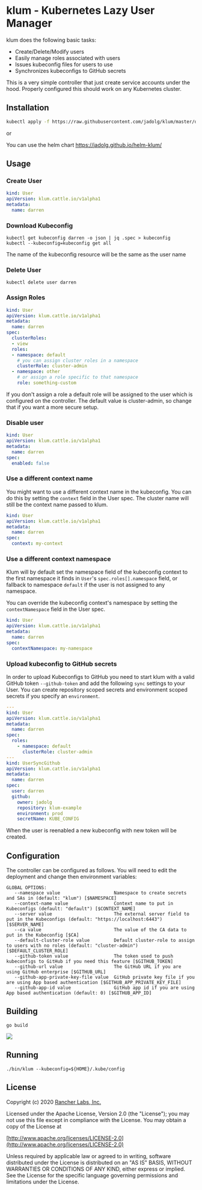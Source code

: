 klum - Kubernetes Lazy User Manager
========

klum does the following basic tasks:

* Create/Delete/Modify users
* Easily manage roles associated with users
* Issues kubeconfig files for users to use
* Synchronizes kubeconfigs to GitHub secrets

This is a very simple controller that just create service accounts under the hood. Properly
configured this should work on any Kubernetes cluster.

## Installation

```sh
kubectl apply -f https://raw.githubusercontent.com/jadolg/klum/master/deploy.yaml
```

or

You can use the helm chart https://jadolg.github.io/helm-klum/

## Usage
 
### Create User

```yaml
kind: User
apiVersion: klum.cattle.io/v1alpha1
metadata:
  name: darren
```

### Download Kubeconfig
```shell script
kubectl get kubeconfig darren -o json | jq .spec > kubeconfig
kubectl --kubeconfig=kubeconfig get all
```
The name of the kubeconfig resource will be the same as the user name

### Delete User
```shell script
kubectl delete user darren
```

### Assign Roles
```yaml
kind: User
apiVersion: klum.cattle.io/v1alpha1
metadata:
  name: darren
spec:
  clusterRoles:
  - view
  roles:
  - namespace: default
    # you can assign cluster roles in a namespace
    clusterRole: cluster-admin
  - namespace: other
    # or assign a role specific to that namespace
    role: something-custom
```

If you don't assign a role a default role will be assigned to the user which is
configured on the controller.  The default value is cluster-admin, so change
that if you want a more secure setup.

### Disable user
```yaml
kind: User
apiVersion: klum.cattle.io/v1alpha1
metadata:
  name: darren
spec:
  enabled: false
```

### Use a different context name

You might want to use a different context name in the kubeconfig.  You can do this
by setting the `context` field in the User spec. The cluster name will still be the
context name passed to klum.

```yaml
kind: User
apiVersion: klum.cattle.io/v1alpha1
metadata:
  name: darren
spec:
  context: my-context
```

### Use a different context namespace

Klum will by default set the namespace field of the kubeconfig context to
the first namespace it finds in `User`'s `spec.roles[].namespace` field,
or fallback to namespace `default` if the user is not assigned to any namespace.

You can override the kubeconfig context's namespace by setting
the `contextNamespace` field in the User spec.

```yaml
kind: User
apiVersion: klum.cattle.io/v1alpha1
metadata:
  name: darren
spec:
  contextNamespace: my-namespace
```

### Upload kubeconfig to GitHub secrets

In order to upload Kubeconfigs to GitHub you need to start klum with a valid GitHub token `--github-token` and add the following `sync` settings to your User.
You can create repository scoped secrets and environment scoped secrets if you specify an `environment`.

```yaml
---
kind: User
apiVersion: klum.cattle.io/v1alpha1
metadata:
  name: darren
spec:
  roles:
    - namespace: default
      clusterRole: cluster-admin  
---
kind: UserSyncGithub
apiVersion: klum.cattle.io/v1alpha1
metadata:
  name: darren
spec:
  user: darren
  github:
    owner: jadolg
    repository: klum-example
    environment: prod
    secretName: KUBE_CONFIG
```

When the user is reenabled a new kubeconfig with new token will be created.

## Configuration
The controller can be configured as follows.  You will need to edit the deployment and change
then environment variables:

```shell script
GLOBAL OPTIONS:
   --namespace value                    Namespace to create secrets and SAs in (default: "klum") [$NAMESPACE]
   --context-name value                 Context name to put in Kubeconfigs (default: "default") [$CONTEXT_NAME]
   --server value                       The external server field to put in the Kubeconfigs (default: "https://localhost:6443") [$SERVER_NAME]
   --ca value                           The value of the CA data to put in the Kubeconfig [$CA]
   --default-cluster-role value         Default cluster-role to assign to users with no roles (default: "cluster-admin") [$DEFAULT_CLUSTER_ROLE]
   --github-token value                 The token used to push kubeconfigs to GitHub if you need this feature [$GITHUB_TOKEN]
   --github-url value                   The GitHub URL if you are using GitHub enterprise [$GITHUB_URL]
   --github-app-private-key-file value  GitHub private key file if you are using App based authentication [$GITHUB_APP_PRIVATE_KEY_FILE]
   --github-app-id value                GitHub app id if you are using App based authentication (default: 0) [$GITHUB_APP_ID]
```

## Building

`go build`

![](https://media.giphy.com/media/3o7TKGMZHi73yzCumQ/giphy.gif)

## Running

`./bin/klum --kubeconfig=${HOME}/.kube/config`

## License
Copyright (c) 2020 [Rancher Labs, Inc.](http://rancher.com)

Licensed under the Apache License, Version 2.0 (the "License");
you may not use this file except in compliance with the License.
You may obtain a copy of the License at

[http://www.apache.org/licenses/LICENSE-2.0](http://www.apache.org/licenses/LICENSE-2.0)

Unless required by applicable law or agreed to in writing, software
distributed under the License is distributed on an "AS IS" BASIS,
WITHOUT WARRANTIES OR CONDITIONS OF ANY KIND, either express or implied.
See the License for the specific language governing permissions and
limitations under the License.
